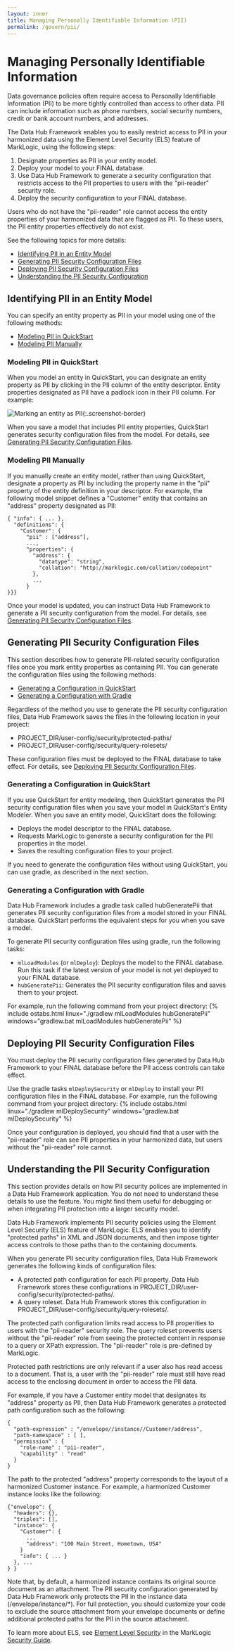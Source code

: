 ```yaml
---
layout: inner
title: Managing Personally Identifiable Information (PII)
permalink: /govern/pii/
---
```


# Managing Personally Identifiable Information

Data governance policies often require access to Personally Identifiable Information (PII) to be more tightly controlled than access to other data. PII can include information such as phone numbers, social security numbers, credit or bank account numbers, and addresses.

The Data Hub Framework enables you to easily restrict access to PII in your harmonized data using the Element Level Security (ELS) feature of MarkLogic, using the following steps:

1. Designate properties as PII in your entity model.
1. Deploy your model to your FINAL database.
1. Use Data Hub Framework to generate a security configuration that restricts access to the PII properties to users with the "pii-reader" security role.
1. Deploy the security configuration to your FINAL database.

Users who do not have the "pii-reader" role cannot access the entity properties of your harmonized data that are flagged as PII. To these users, the PII entity properties effectively do not exist.

See the following topics for more details:

* [Identifying PII in an Entity Model](#identifying-pii-in-an-entity-model)
* [Generating PII Security Configuration Files](#generating-pii-security-configuration-files)
* [Deploying PII Security Configuration Files](#deploying-pii-security-configuration-files)
* [Understanding the PII Security Configuration](#understanding-the-pii-security-configuration)

## Identifying PII in an Entity Model

You can specify an entity property as PII in your model using one of the following methods:

* [Modeling PII in QuickStart](#modeling-pii-in-quickstart)
* [Modeling PII Manually](#modeling-pii-manually)

### Modeling PII in QuickStart

When you model an entity in QuickStart, you can designate an entity property as PII by clicking in the PII column of the entity descriptor. Entity properties designated as PII have a padlock icon in their PII column. For example:

![Marking an entity as PII]({{site.baseurl}}/images/pii/pii-tagging.png){:.screenshot-border}

When you save a model that includes PII entity properties, QuickStart generates security configuration files from the model. For details, see [Generating PII Security Configuration Files](#generating-pii-security-configuration-files).

### Modeling PII Manually

If you manually create an entity model, rather than using QuickStart, designate a property as PII by including the property name in the "pii" property of the entity definition in your descriptor. For example, the following model snippet defines a "Customer" entity that contains an "address" property designated as PII:
```
{ "info": { ... },
  "definitions": {
    "Customer": {
      "pii" : ["address"],
      ...,
      "properties": {
        "address": {
          "datatype": "string",
          "collation": "http://marklogic.com/collation/codepoint"
        },
        ...
      }
}}}
```
Once your model is updated, you can instruct Data Hub Framework to generate a PII security configuration from the model. For details, see [Generating PII Security Configuration Files](#generating-pii-security-configuration-files).

## Generating PII Security Configuration Files

This section describes how to generate PII-related security configuration files once you mark entity properties as containing PII. You can generate the configuration files using the following methods:

* [Generating a Configuration in QuickStart](#generating-a-configuration-in-quickstart)
* [Generating a Configuration with Gradle](#generating-a-configuration-with-gradle)

Regardless of the method you use to generate the PII security configuration files, Data Hub Framework saves the files in the following location in your project:

* PROJECT_DIR/user-config/security/protected-paths/
* PROJECT_DIR/user-config/security/query-rolesets/

These configuration files must be deployed to the FINAL database to take effect. For details, see [Deploying PII Security Configuration Files](#deploying-pii-security-configuration).

### Generating a Configuration in QuickStart

If you use QuickStart for entity modeling, then QuickStart generates the PII security configuration files when you save your model in QuickStart's Entity Modeler. When you save an entity model, QuickStart does the following:

* Deploys the model descriptor to the FINAL database.
* Requests MarkLogic to generate a security configuration for the PII properties in the model.
* Saves the resulting configuration files to your project.

If you need to generate the configuration files without using QuickStart, you can use gradle, as described in the next section.

### Generating a Configuration with Gradle

Data Hub Framework includes a gradle task called hubGeneratePii that generates PII security configuration files from a model stored in your FINAL database. QuickStart performs the equivalent steps for you when you save a model.

To generate PII security configuration files using gradle, run the following tasks:

* `mlLoadModules` (or `mlDeploy`): Deploys the model to the FINAL database. Run this task if the latest version of your model is not yet deployed to your FINAL database.
* `hubGeneratePii`: Generates the PII security configuration files and saves them to your project.

For example, run the following command from your project directory:
{% include ostabs.html linux="./gradlew mlLoadModules hubGeneratePii" windows="gradlew.bat mlLoadModules hubGeneratePii" %}

## Deploying PII Security Configuration Files

You must deploy the PII security configuration files generated by Data Hub Framework to your FINAL database before the PII access controls can take effect. 

Use the gradle tasks `mlDeploySecurity` or `mlDeploy` to install your PII configuration files in the FINAL database. For example, run the following command from your project directory:
{% include ostabs.html linux="./gradlew mlDeploySecurity" windows="gradlew.bat mlDeploySecurity" %}

Once your configuration is deployed, you should find that a user with the "pii-reader" role can see PII properties in your harmonized data, but users without the "pii-reader" role cannot.

## Understanding the PII Security Configuration

This section provides details on how PII security polices are implemented in a Data Hub Framework application. You do not need to understand these details to use the feature. You might find them useful for debugging or when integrating PII protection into a larger security model.

Data Hub Framework implements PII security policies using the Element Level Security (ELS) feature of MarkLogic. ELS enables you to identify "protected paths" in XML and JSON documents, and then impose tighter access controls to those paths than to the containing documents. 

When you generate PII security configuration files, Data Hub Framework generates the following kinds of configuration files:

* A protected path configuration for each PII property. Data Hub Framework stores these configurations in PROJECT_DIR/user-config/security/protected-paths/.
* A query roleset. Data Hub Framework stores this configuration in PROJECT_DIR/user-config/security/query-rolesets/.

The protected path configuration limits read access to PII properities to users with the "pii-reader" security role. The query roleset prevents users without the "pii-reader" role from seeing the protected content in response to a query or XPath expression. The "pii-reader" role is pre-defined by MarkLogic.

Protected path restrictions are only relevant if a user also has read access to a document. That is, a user with the "pii-reader" role must still have read access to the enclosing document in order to access the PII data.

For example, if you have a Customer entity model that designates its "address" property as PII, then Data Hub Framework generates a protected path configuration such as the following:
```
{
  "path-expression" : "/envelope//instance//Customer/address",
  "path-namespace" : [ ],
  "permission" : {
    "role-name" : "pii-reader",
    "capability" : "read"
  }
}
```
The path to the protected "address" property corresponds to the layout of a harmonized Customer instance. For example, a harmonized Customer instance looks like the following:
```
{"envelope": {
  "headers": {},
  "triples": [],
  "instance": {
    "Customer": {
      ...
      "address": "100 Main Street, Hometown, USA"
    }
    "info": { ... }
  }, ...
} }
```
Note that, by default, a harmonized instance contains its original source document as an attachment. The PII security configuration generated by Data Hub Framework only protects the PII in the instance data (/envelope/instance/*). For full protection, you should customize your code to exclude the source attachment from your envelope documents or define additional protected paths for the PII in the source attachment.

To learn more about ELS, see [Element Level Security](http://docs.marklogic.com/guide/security/element) in the MarkLogic [Security Guide](http://docs.marklogic.com/guide/security).
